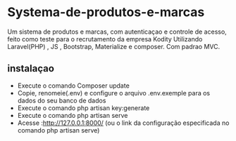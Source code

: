 # Systema-de-produtos-e-marcas
Um sistema de produtos e marcas, com autenticaçao e controle de acesso, feito como teste para o recrutamento da empresa Kodity
Utilizando Laravel(PHP) , JS , Bootstrap, Materialize e composer. Com padrao MVC.

## instalaçao

* Execute o comando Composer update 
* Copie, renomeie(.env) e configure o arquivo .env.exemple para os dados do seu banco de dados 
* Execute o comando php artisan key:generate
* Execute o comando php artisan serve 
* Acesse :http://127.0.0.1:8000/ (ou o link da configuração especificada no comando php artisan serve)

